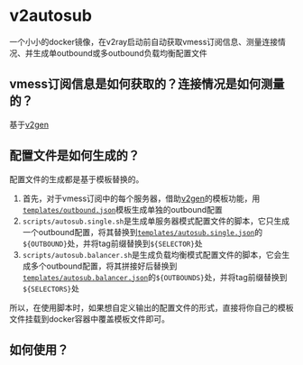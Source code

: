 # v2autosub

一个小小的docker镜像，在v2ray启动前自动获取vmess订阅信息、测量连接情况、并生成单outbound或多outbound负载均衡配置文件

## vmess订阅信息是如何获取的？连接情况是如何测量的？

基于[v2gen](https://github.com/iochen/v2gen)

## 配置文件是如何生成的？

配置文件的生成都是基于模板替换的。

1. 首先，对于vmess订阅中的每个服务器，借助[v2gen](https://github.com/iochen/v2gen)的模板功能，用[`templates/outbound.json`](templates/outbound.json)模板生成单独的outbound配置
2. `scripts/autosub.single.sh`是生成单服务器模式配置文件的脚本，它只生成一个outbound配置，将其替换到[`templates/autosub.single.json`](templates/autosub.single.json)的`${OUTBOUND}`处，并将tag前缀替换到`${SELECTOR}`处
3. `scripts/autosub.balancer.sh`是生成负载均衡模式配置文件的脚本，它会生成多个outbound配置，将其拼接好后替换到[`templates/autosub.balancer.json`](templates/autosub.balancer.json)的`${OUTBOUNDS}`处，并将tag前缀替换到`${SELECTORS}`处

所以，在使用脚本时，如果想自定义输出的配置文件的形式，直接将你自己的模板文件挂载到docker容器中覆盖模板文件即可。

## 如何使用？

